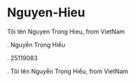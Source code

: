 # Nguyen-Hieu

Tôi tên Nguyen Trong Hieu, from VietNam

. Nguyễn Trọng Hiếu

. 25119083

. Tôi tên Nguyễn Trọng Hiếu, from VietNam



